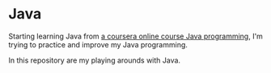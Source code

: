 Java
===
Starting learning Java from [a coursera online course Java programming](https://www.coursera.org/course/pkujava),
I'm trying to practice and improve my Java programming.

In this repository are my playing arounds with Java.
